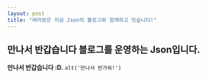 ```yaml
---
layout: post
title: "여러분은 지금 Json의 블로그와 함께하고 잇습니다!"
---
```


## 만나서 반갑습니다 블로그를 운영하는 Json입니다.
**만나서 반갑습니다 :D.**
`alt('만나서 반가워!')`
